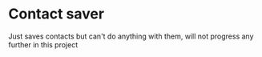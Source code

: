 # Contact saver

Just saves contacts but can't do anything with them, will not progress any further in this project
